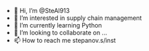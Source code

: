 - 👋 Hi, I’m @SteAl913
- 👀 I’m interested in supply chain management
- 🌱 I’m currently learning Python
- 💞️ I’m looking to collaborate on ...
- 📫 How to reach me stepanov.s/inst

<!---
SteAl913/SteAl913 is a ✨ special ✨ repository because its `README.md` (this file) appears on your GitHub profile.
You can click the Preview link to take a look at your changes.
--->
